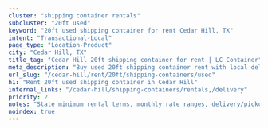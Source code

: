 ```yaml
---
cluster: "shipping container rentals"
subcluster: "20ft used"
keyword: "20ft used shipping container for rent Cedar Hill, TX"
intent: "Transactional-Local"
page_type: "Location-Product"
city: "Cedar Hill, TX"
title_tag: "Cedar Hill 20ft shipping container for rent | LC Container"
meta_description: "Buy used 20ft shipping container rent with local delivery in Cedar Hill, TX. LC Container — local Since 2003. Request a fast quote today."
url_slug: "/cedar-hill/rent/20ft/shipping-containers/used"
h1: "Rent 20ft used shipping container in Cedar Hill"
internal_links: "/cedar-hill/shipping-containers/rentals,/delivery"
priority: 2
notes: "State minimum rental terms, monthly rate ranges, delivery/pickup fees, service area."
noindex: true
---
```


<!-- TODO: Add unique city/inventory copy, images, and internal links here. -->
